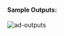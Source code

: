 #### Sample Outputs:
![ad-outputs](https://user-images.githubusercontent.com/93902958/161442969-bbbcbdab-88e7-4452-a886-996091b69dac.png)
